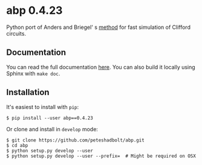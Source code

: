 # abp 0.4.23
Python port of Anders and Briegel' s [method](https://arxiv.org/abs/quant-ph/0504117) for fast simulation of Clifford circuits. 

## Documentation
You can read the full documentation [here](https://peteshadbolt.co.uk/abp/). You can also build it locally using Sphinx with `make doc`.

## Installation
It's easiest to install with `pip`:

```shell
$ pip install --user abp==0.4.23
```

Or clone and install in `develop` mode:

```shell
$ git clone https://github.com/peteshadbolt/abp.git
$ cd abp
$ python setup.py develop --user
$ python setup.py develop --user --prefix=  # Might be required on OSX
```

